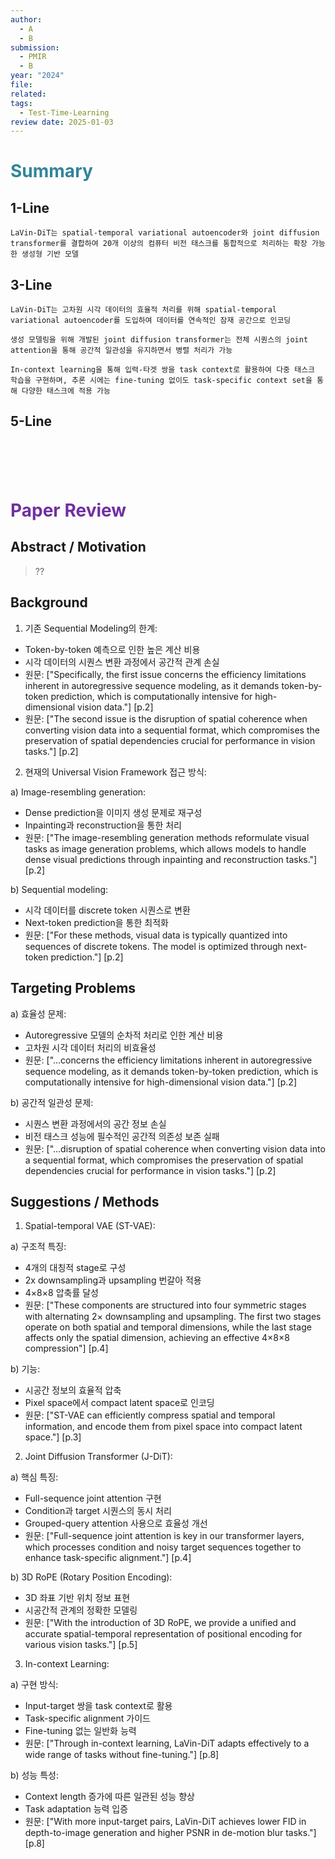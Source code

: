 ```yaml
---
author:
  - A
  - B
submission:
  - PMIR
  - B
year: "2024"
file: 
related: 
tags:
  - Test-Time-Learning
review date: 2025-01-03
---
```

# <font color="#31859b">Summary</font>

## 1-Line

```
LaVin-DiT는 spatial-temporal variational autoencoder와 joint diffusion transformer를 결합하여 20개 이상의 컴퓨터 비전 태스크를 통합적으로 처리하는 확장 가능한 생성형 기반 모델
```
## 3-Line

```
LaVin-DiT는 고차원 시각 데이터의 효율적 처리를 위해 spatial-temporal variational autoencoder를 도입하여 데이터를 연속적인 잠재 공간으로 인코딩
```

```
생성 모델링을 위해 개발된 joint diffusion transformer는 전체 시퀀스의 joint attention을 통해 공간적 일관성을 유지하면서 병렬 처리가 가능
```

```
In-context learning을 통해 입력-타겟 쌍을 task context로 활용하여 다중 태스크 학습을 구현하며, 추론 시에는 fine-tuning 없이도 task-specific context set을 통해 다양한 태스크에 적용 가능
```
## 5-Line

```

```

```

```

```

```

```

```

```

```


# <font color="#7030a0">Paper Review</font>

## Abstract / Motivation

> ??

## Background

1. 기존 Sequential Modeling의 한계:

- Token-by-token 예측으로 인한 높은 계산 비용
- 시각 데이터의 시퀀스 변환 과정에서 공간적 관계 손실
- 원문: ["Specifically, the first issue concerns the efficiency limitations inherent in autoregressive sequence modeling, as it demands token-by-token prediction, which is computationally intensive for high-dimensional vision data."] [p.2]
- 원문: ["The second issue is the disruption of spatial coherence when converting vision data into a sequential format, which compromises the preservation of spatial dependencies crucial for performance in vision tasks."] [p.2]

2. 현재의 Universal Vision Framework 접근 방식:

a) Image-resembling generation:

- Dense prediction을 이미지 생성 문제로 재구성
- Inpainting과 reconstruction을 통한 처리
- 원문: ["The image-resembling generation methods reformulate visual tasks as image generation problems, which allows models to handle dense visual predictions through inpainting and reconstruction tasks."] [p.2]

b) Sequential modeling:

- 시각 데이터를 discrete token 시퀀스로 변환
- Next-token prediction을 통한 최적화
- 원문: ["For these methods, visual data is typically quantized into sequences of discrete tokens. The model is optimized through next-token prediction."] [p.2]

## Targeting Problems

a) 효율성 문제:

- Autoregressive 모델의 순차적 처리로 인한 계산 비용
- 고차원 시각 데이터 처리의 비효율성
- 원문: ["...concerns the efficiency limitations inherent in autoregressive sequence modeling, as it demands token-by-token prediction, which is computationally intensive for high-dimensional vision data."] [p.2]

b) 공간적 일관성 문제:

- 시퀀스 변환 과정에서의 공간 정보 손실
- 비전 태스크 성능에 필수적인 공간적 의존성 보존 실패
- 원문: ["...disruption of spatial coherence when converting vision data into a sequential format, which compromises the preservation of spatial dependencies crucial for performance in vision tasks."] [p.2]

## Suggestions / Methods

1. Spatial-temporal VAE (ST-VAE):

a) 구조적 특징:

- 4개의 대칭적 stage로 구성
- 2x downsampling과 upsampling 번갈아 적용
- 4×8×8 압축률 달성
- 원문: ["These components are structured into four symmetric stages with alternating 2× downsampling and upsampling. The first two stages operate on both spatial and temporal dimensions, while the last stage affects only the spatial dimension, achieving an effective 4×8×8 compression"] [p.4]

b) 기능:

- 시공간 정보의 효율적 압축
- Pixel space에서 compact latent space로 인코딩
- 원문: ["ST-VAE can efficiently compress spatial and temporal information, and encode them from pixel space into compact latent space."] [p.3]

2. Joint Diffusion Transformer (J-DiT):

a) 핵심 특징:

- Full-sequence joint attention 구현
- Condition과 target 시퀀스의 동시 처리
- Grouped-query attention 사용으로 효율성 개선
- 원문: ["Full-sequence joint attention is key in our transformer layers, which processes condition and noisy target sequences together to enhance task-specific alignment."] [p.4]

b) 3D RoPE (Rotary Position Encoding):

- 3D 좌표 기반 위치 정보 표현
- 시공간적 관계의 정확한 모델링
- 원문: ["With the introduction of 3D RoPE, we provide a unified and accurate spatial-temporal representation of positional encoding for various vision tasks."] [p.5]

3. In-context Learning:

a) 구현 방식:

- Input-target 쌍을 task context로 활용
- Task-specific alignment 가이드
- Fine-tuning 없는 일반화 능력
- 원문: ["Through in-context learning, LaVin-DiT adapts effectively to a wide range of tasks without fine-tuning."] [p.8]

b) 성능 특성:

- Context length 증가에 따른 일관된 성능 향상
- Task adaptation 능력 입증
- 원문: ["With more input-target pairs, LaVin-DiT achieves lower FID in depth-to-image generation and higher PSNR in de-motion blur tasks."] [p.8]


